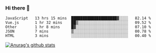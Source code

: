 ### Hi there 👋



<!--
**webB1an/webB1an** is a ✨ _special_ ✨ repository because its `README.md` (this file) appears on your GitHub profile.

Here are some ideas to get you started:

- 🔭 I’m currently working on ...
- 🌱 I’m currently learning ...
- 👯 I’m looking to collaborate on ...
- 🤔 I’m looking for help with ...
- 💬 Ask me about ...
- 📫 How to reach me: ...
- 😄 Pronouns: ...
- ⚡ Fun fact: ...
-->

<!--START_SECTION:waka-->
```text
JavaScript   13 hrs 15 mins  ████████████████████▓░░░░   82.14 % 
Vue.js       1 hr 32 mins    ██▒░░░░░░░░░░░░░░░░░░░░░░   09.52 % 
Other        1 hr 8 mins     █▓░░░░░░░░░░░░░░░░░░░░░░░   07.10 % 
JSON         7 mins          ▒░░░░░░░░░░░░░░░░░░░░░░░░   00.78 % 
HTML         3 mins          ░░░░░░░░░░░░░░░░░░░░░░░░░   00.40 % 
```
<!--END_SECTION:waka-->


[![Anurag's github stats](https://github-readme-stats.vercel.app/api?username=webB1an&show_icons=true&theme=radical)](https://github.com/anuraghazra/github-readme-stats)

